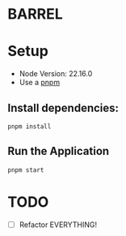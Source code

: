 # BARREL

# Setup

- Node Version: 22.16.0
- Use a [pnpm](https://pnpm.io/installation)

## Install dependencies:

```
pnpm install
```

## Run the Application

```
pnpm start
```

# TODO

- [ ] Refactor EVERYTHING!
